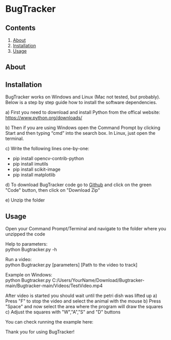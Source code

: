 # BugTracker

Contents
--------

1. [About](#about)
2. [Installation](#installation)
3. [Usage](#usage)

About
-----

Installation
------------
BugTracker works on Windows and Linux (Mac not tested, but probably). Below is a step by step guide how to install the software dependencies. 

a) First you need to download and install Python from the offical website: https://www.python.org/downloads/ 

b) Then if you are using Windows open the Command Prompt by clicking Start and then typing “cmd” into the search box. In Linux, just open the terminal.

c) Write the following lines one-by-one:
- pip install opencv-contrib-python
- pip install imutils
- pip install scikit-image
- pip install matplotlib

d) To download BugTracker code go to [Github](https://github.com/Roffagalaxis/Bugtracker) and click on the green "Code" button, then click on "Download Zip"

e) Unzip the folder

Usage
-----
Open your Command Prompt/Terminal and navigate to the folder where you unzipped the code

Help to parameters:\
python Bugtracker.py -h 

Run a video:\
python Bugtracker.py [parameters] [Path to the video to track]

Example on Windows:\
python Bugtracker.py C:/Users/YourName/Download/Bugtracker-main/Bugtracker-main/Videos/TestVideo.mp4

After video is started you should wait until the petri dish was lifted up 
a) Press "F" to stop the video and select the animal with the mouse
b) Press "Space" and now select the area where the program will draw the squares
c) Adjust the squares with "W","A","S" and "D" buttons

You can check running the example here:

Thank you for using BugTracker!
